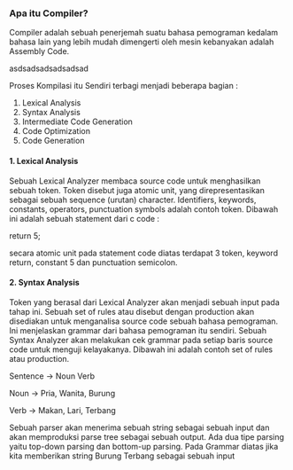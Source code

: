 <h3>Apa itu Compiler?</h3>
<p>Compiler adalah sebuah penerjemah suatu bahasa pemograman kedalam bahasa lain yang lebih mudah dimengerti oleh mesin kebanyakan adalah
Assembly Code.</p>asdsadsadsadsadsad

<p>Proses Kompilasi itu Sendiri terbagi menjadi beberapa bagian :</p>
<ol>
<li>Lexical Analysis</li>
<li>Syntax Analysis</li>
<li>Intermediate Code Generation</li>
<li>Code Optimization</li>
<li>Code Generation</li>
</ol>

<h4>1. Lexical Analysis</h4>
<p>Sebuah Lexical Analyzer membaca source code untuk menghasilkan sebuah token. Token disebut juga atomic unit, yang direpresentasikan sebagai sebuah sequence (urutan) character. Identifiers, keywords, constants, operators, punctuation symbols adalah contoh token. Dibawah ini adalah sebuah statement dari c code :</p>
<p> return 5;</p>
<p>secara atomic unit pada statement code diatas terdapat 3 token, keyword return, constant 5 dan punctuation semicolon.</p>

<h4>2. Syntax Analysis</h4>
<p>Token yang berasal dari Lexical Analyzer akan menjadi sebuah input pada tahap ini. Sebuah set of rules atau disebut dengan production akan disediakan untuk menganalisa source code sebuah bahasa pemograman. Ini menjelaskan grammar dari bahasa pemograman itu sendiri. Sebuah Syntax Analyzer akan melakukan cek grammar pada setiap baris source code untuk menguji kelayakanya. Dibawah ini adalah contoh set of rules atau production.</p>

<p>Sentence -> Noun Verb</p>
<p>Noun -> Pria, Wanita, Burung</p>
<p>Verb -> Makan, Lari, Terbang</p>

<p>Sebuah parser akan menerima sebuah string sebagai sebuah input dan akan memproduksi parse tree sebagai sebuah output. Ada dua tipe parsing yaitu top-down parsing dan bottom-up parsing. Pada Grammar diatas jika kita memberikan string Burung Terbang sebagai sebuah input</p>
